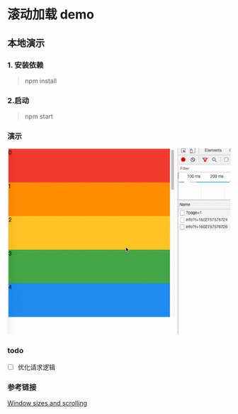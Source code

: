 # 滚动加载 demo

## 本地演示

### 1. 安装依赖

> npm install

### 2.启动

> npm start

### 演示

![demo](/examples/rolling-load/demo.gif)

### todo

- [ ] 优化请求逻辑

### 参考链接

[Window sizes and scrolling](https://javascript.info/size-and-scroll-window#forbid-the-scrolling)
